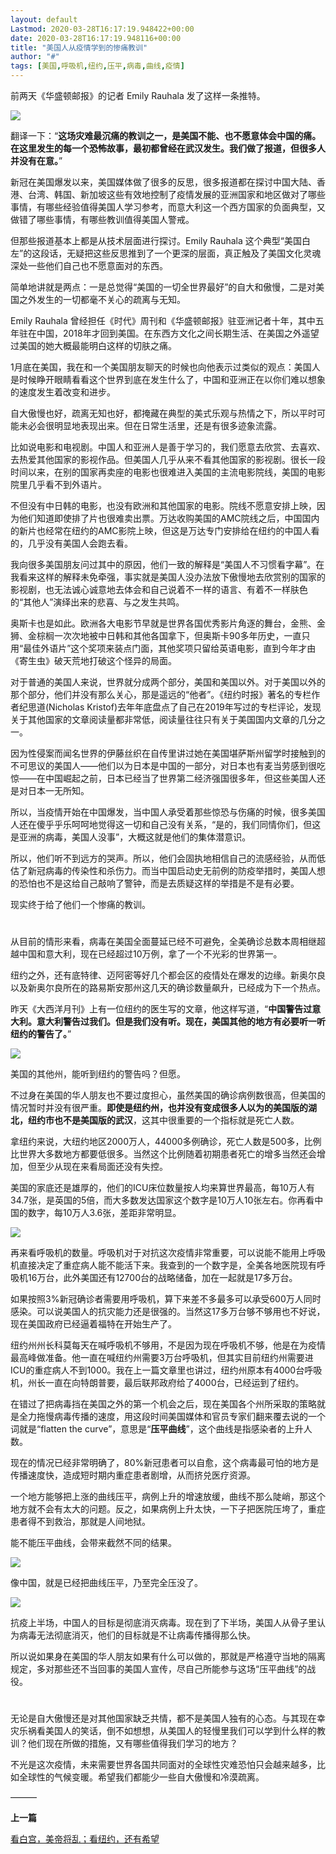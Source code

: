 ```yaml
---
layout: default
Lastmod: 2020-03-28T16:17:19.948422+00:00
date: 2020-03-28T16:17:19.948116+00:00
title: "美国人从疫情学到的惨痛教训"
author: "#"
tags: [美国,呼吸机,纽约,压平,病毒,曲线,疫情]
---
```


前两天《华盛顿邮报》的记者 Emily Rauhala 发了这样一条推特。  

![](https://images.weserv.nl/?url=https%3A//mmbiz.qpic.cn/mmbiz_jpg/7eAhIGoRrONTKywia88KwBvVEtLV8cqM2jaZibicNsp5Kbh2vnyynVhE8PO2Yydibn4BgQNFmLuyfmRdjOgg0NKMmg/640%3Fwx_fmt%3Djpeg)

翻译一下：“**这场灾难最沉痛的教训之一，是美国不能、也不愿意体会中国的痛。在这里发生的每一个恐怖故事，最初都曾经在武汉发生。我们做了报道，但很多人并没有在意。**”  

新冠在美国爆发以来，美国媒体做了很多的反思，很多报道都在探讨中国大陆、香港、台湾、韩国、新加坡这些有效地控制了疫情发展的亚洲国家和地区做对了哪些事情，有哪些经验值得美国人学习参考，而意大利这一个西方国家的负面典型，又做错了哪些事情，有哪些教训值得美国人警戒。

但那些报道基本上都是从技术层面进行探讨。Emily Rauhala 这个典型“美国白左”的这段话，无疑把这些反思推到了一个更深的层面，真正触及了美国文化灵魂深处一些他们自己也不愿意面对的东西。

简单地讲就是两点：一是总觉得“美国的一切全世界最好”的自大和傲慢，二是对美国之外发生的一切都毫不关心的疏离与无知。

Emily Rauhala 曾经担任《时代》周刊和《华盛顿邮报》驻亚洲记者十年，其中五年驻在中国，2018年才回到美国。在东西方文化之间长期生活、在美国之外遥望过美国的她大概最能明白这样的切肤之痛。

1月底在美国，我在和一个美国朋友聊天的时候也向他表示过类似的观点：美国人是时候睁开眼睛看看这个世界到底在发生什么了，中国和亚洲正在以你们难以想象的速度发生着改变和进步。

自大傲慢也好，疏离无知也好，都掩藏在典型的美式乐观与热情之下，所以平时可能未必会很明显地表现出来。但在日常生活里，还是有很多迹象流露。

比如说电影和电视剧。中国人和亚洲人是善于学习的，我们愿意去欣赏、去喜欢、去热爱其他国家的影视作品。但美国人几乎从来不看其他国家的影视剧。很长一段时间以来，在别的国家再卖座的电影也很难进入美国的主流电影院线，美国的电影院里几乎看不到外语片。

不但没有中日韩的电影，也没有欧洲和其他国家的电影。院线不愿意安排上映，因为他们知道即使排了片也很难卖出票。万达收购美国的AMC院线之后，中国国内的新片也经常在纽约的AMC影院上映，但这是万达专门安排给在纽约的中国人看的，几乎没有美国人会跑去看。

我向很多美国朋友问过其中的原因，他们一致的解释是“美国人不习惯看字幕”。在我看来这样的解释未免牵强，事实就是美国人没办法放下傲慢地去欣赏别的国家的影视剧，也无法诚心诚意地去体会和自己说着不一样的语言、有着不一样肤色的“其他人”演绎出来的悲喜、与之发生共鸣。

奥斯卡也是如此。欧洲各大电影节早就是世界各国优秀影片角逐的舞台，金熊、金狮、金棕榈一次次地被中日韩和其他各国拿下，但奥斯卡90多年历史，一直只用“最佳外语片”这个奖项来装点门面，其他奖项只留给英语电影，直到今年才由《寄生虫》破天荒地打破这个怪异的局面。

对于普通的美国人来说，世界就分成两个部分，美国和美国以外。对于美国以外的那个部分，他们并没有那么关心，那是遥远的“他者”。《纽约时报》著名的专栏作者纪思道(Nicholas Kristof)去年年底盘点了自己在2019年写过的专栏评论，发现关于其他国家的文章阅读量都非常低，阅读量往往只有关于美国国内文章的几分之一。

因为性侵案而闻名世界的伊藤丝织在自传里讲过她在美国堪萨斯州留学时接触到的不可思议的美国人——他们以为日本是中国的一部分，对日本也有麦当劳感到很吃惊——在中国崛起之前，日本已经当了世界第二经济强国很多年，但这些美国人还是对日本一无所知。

所以，当疫情开始在中国爆发，当中国人承受着那些惊恐与伤痛的时候，很多美国人还在傻乎乎乐呵呵地觉得这一切和自己没有关系，“是的，我们同情你们，但这是亚洲的病毒，美国人没事”，大概这就是他们的集体潜意识。

所以，他们听不到远方的哭声。所以，他们会固执地相信自己的流感经验，从而低估了新冠病毒的传染性和杀伤力。而当中国启动史无前例的防疫举措时，美国人想的恐怕也不是这给自己敲响了警钟，而是去质疑这样的举措是不是有必要。

现实终于给了他们一个惨痛的教训。

#

从目前的情形来看，病毒在美国全面蔓延已经不可避免，全美确诊总数本周相继超越中国和意大利，现在已经超过10万例，拿了一个不光彩的世界第一。

纽约之外，还有底特律、迈阿密等好几个都会区的疫情处在爆发的边缘。新奥尔良以及新奥尔良所在的路易斯安那州这几天的确诊数量飙升，已经成为下一个热点。

昨天《大西洋月刊》上有一位纽约的医生写的文章，他这样写道，“**中国警告过意大利。意大利警告过我们。但是我们没有听。现在，美国其他的地方有必要听一听纽约的警告了。**”

![](https://images.weserv.nl/?url=https%3A//mmbiz.qpic.cn/mmbiz_jpg/7eAhIGoRrONTKywia88KwBvVEtLV8cqM2PszZNJEqsl8pGLAXn7ia431gjciaKJdpkDhNr6uYk3Lvy3cOQibbyJIBA/640%3Fwx_fmt%3Djpeg)

美国的其他州，能听到纽约的警告吗？但愿。

不过身在美国的华人朋友也不要过度担心，虽然美国的确诊病例数很高，但美国的情况暂时并没有很严重。**即使是纽约州，也并没有变成很多人以为的美国版的湖北，纽约市也不是美国版的武汉**，这其中很重要的一个指标就是死亡人数。

拿纽约来说，大纽约地区2000万人，44000多例确诊，死亡人数是500多，比例比世界大多数地方都要低很多。当然这个比例随着初期患者死亡的增多当然还会增加，但至少从现在来看局面还没有失控。

美国的家底还是雄厚的，他们的ICU床位数量按人均来算世界最高，每10万人有34.7张，是英国的5倍，而大多数发达国家这个数字是10万人10张左右。你再看中国的数字，每10万人3.6张，差距非常明显。

![](https://images.weserv.nl/?url=https%3A//mmbiz.qpic.cn/mmbiz_jpg/7eAhIGoRrONTKywia88KwBvVEtLV8cqM2oMszCUBvfRXWwFtsXBoibmM52zo9BxIMFaib04wWFdtPsjkm93FKDBNg/640%3Fwx_fmt%3Djpeg)

再来看呼吸机的数量。呼吸机对于对抗这次疫情非常重要，可以说能不能用上呼吸机直接决定了重症病人能不能活下来。我查到的一个数字是，全美各地医院现有呼吸机16万台，此外美国还有12700台的战略储备，加在一起就是17多万台。

如果按照3%新冠确诊者需要用呼吸机，算下来差不多最多可以承受600万人同时感染。可以说美国人的抗灾能力还是很强的。当然这17多万台够不够用也不好说，现在美国政府已经逼着福特在开始生产了。

纽约州州长科莫每天在喊呼吸机不够用，不是因为现在呼吸机不够，他是在为疫情最高峰做准备。他一直在喊纽约州需要3万台呼吸机，但其实目前纽约州需要进ICU的重症病人不到1000。我在上一篇文章里也讲过，纽约州原本有4000台呼吸机，州长一直在向特朗普要，最后联邦政府给了4000台，已经运到了纽约。

在错过了把病毒挡在美国之外的第一个机会之后，现在美国各个州所采取的策略就是全力拖慢病毒传播的速度，用这段时间美国媒体和官员专家们翻来覆去说的一个词就是“flatten the curve”，意思是“**压平曲线**”，这个曲线是指感染者的上升人数。  

现在的情况已经非常明确了，80%新冠患者可以自愈，这个病毒最可怕的地方是传播速度快，造成短时期内重症患者剧增，从而挤兑医疗资源。

一个地方能够把上涨的曲线压平，病例上升的增速放缓，曲线不那么陡峭，那这个地方就不会有太大的问题。反之，如果病例上升太快，一下子把医院压垮了，重症患者得不到救治，那就是人间地狱。

能不能压平曲线，会带来截然不同的结果。

![](https://images.weserv.nl/?url=https%3A//mmbiz.qpic.cn/mmbiz_jpg/7eAhIGoRrONTKywia88KwBvVEtLV8cqM2mZyBCGg5gxsNGmWtmLcKuZAibAXN7gNUSzOCoaR3AO1XbF284PmZCiag/640%3Fwx_fmt%3Djpeg)

像中国，就是已经把曲线压平，乃至完全压没了。

![](https://images.weserv.nl/?url=https%3A//mmbiz.qpic.cn/mmbiz_png/7eAhIGoRrONTKywia88KwBvVEtLV8cqM2Yd3LEDhdl0JDTbmOrVyWFic6BCPqS6wlfF85NZGaHtrltTmHgZzY5VA/640%3Fwx_fmt%3Dpng)

抗疫上半场，中国人的目标是彻底消灭病毒。现在到了下半场，美国人从骨子里认为病毒无法彻底消灭，他们的目标就是不让病毒传播得那么快。

所以说如果身在美国的华人朋友如果有什么可以做的，那就是严格遵守当地的隔离规定，多对那些还不当回事的美国人宣传，尽自己所能参与这场“压平曲线”的战役。

#

无论是自大傲慢还是对其他国家缺乏共情，都不是美国人独有的心态。与其现在幸灾乐祸看美国人的笑话，倒不如想想，从美国人的轻慢里我们可以学到什么样的教训？他们现在所做的措施，又有哪些值得我们学习的地方？

不光是这次疫情，未来需要世界各国共同面对的全球性灾难恐怕只会越来越多，比如全球性的气候变暖。希望我们都能少一些自大傲慢和冷漠疏离。

———

**上一篇**

[看白宫，美帝将乱；看纽约，还有希望](http://mp.weixin.qq.com/s?__biz=MzUxMTMwMTMxMw==&mid=2247493081&idx=1&sn=a81738c311208cb94e0d5542487095d8&chksm=f9776677ce00ef618f454c57a229022878206369d36f616e7fb0e1aa82d25217947f6c931492&scene=21#wechat_redirect)


